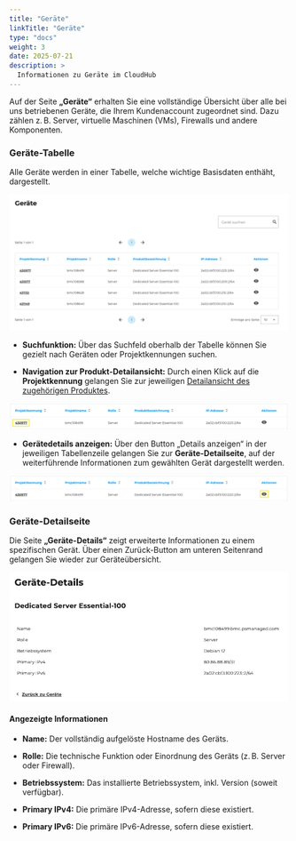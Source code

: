 ```yaml
---
title: "Geräte"
linkTitle: "Geräte"
type: "docs"
weight: 3
date: 2025-07-21
description: >
  Informationen zu Geräte im CloudHub
---
```


Auf der Seite **„Geräte“** erhalten Sie eine vollständige Übersicht über alle bei uns betriebenen Geräte, die Ihrem Kundenaccount zugeordnet sind. Dazu zählen z. B. Server, virtuelle Maschinen (VMs), Firewalls und andere Komponenten.

### Geräte-Tabelle

Alle Geräte werden in einer Tabelle, welche wichtige Basisdaten enthäht, dargestellt.

![Geräte-Tabelle](img/devices-table.png)

- **Suchfunktion:**
  Über das Suchfeld oberhalb der Tabelle können Sie gezielt nach Geräten oder Projektkennungen suchen.

- **Navigation zur Produkt-Detailansicht:**
  Durch einen Klick auf die **Projektkennung** gelangen Sie zur jeweiligen [Detailansicht des zugehörigen Produktes](../../products-services-billing/products-services/#detailansicht).

![Geräte-Tabelle - Produkt-Detailansicht](img/devices-table-product-detail-page.png)

- **Gerätedetails anzeigen:**
  Über den Button „Details anzeigen“ in der jeweiligen Tabellenzeile gelangen Sie zur **Geräte-Detailseite**, auf der weiterführende Informationen zum gewählten Gerät dargestellt werden.

![Geräte-Tabelle - Gerät-Detailansicht](img/devices-table-device-detailview.png)

### Geräte-Detailseite

Die Seite **„Geräte-Details“** zeigt erweiterte Informationen zu einem spezifischen Gerät. Über einen Zurück-Button am unteren Seitenrand gelangen Sie wieder zur Geräteübersicht.

![Gerät-Detailansicht](img/device-detailview.png)

#### Angezeigte Informationen

- **Name:**
  Der vollständig aufgelöste Hostname des Geräts.

- **Rolle:**
  Die technische Funktion oder Einordnung des Geräts (z. B. Server oder Firewall).

- **Betriebssystem:**
  Das installierte Betriebssystem, inkl. Version (soweit verfügbar).

- **Primary IPv4:**
  Die primäre IPv4-Adresse, sofern diese existiert.

- **Primary IPv6:**
  Die primäre IPv6-Adresse, sofern diese existiert.
